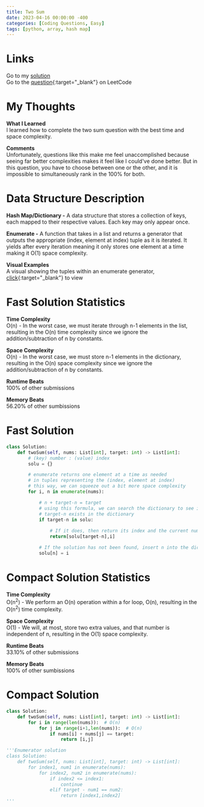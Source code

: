 ```yaml
---
title: Two Sum
date: 2023-04-16 00:00:00 -400
categories: [Coding Questions, Easy]
tags: [python, array, hash map]
---
```


# Links  

Go to my [solution](#fast-solution)  
Go to the [question](https://leetcode.com/problems/two-sum/){:target="_blank"} on LeetCode  

# My Thoughts  

**What I Learned**  
I learned how to complete the two sum question with the best time and space complexity.

**Comments**  
Unfortunately, questions like this make me feel unaccomplished because seeing far better complexities makes it feel like I could've done better. 
But in this question, you have to choose between one or the other, and it is impossible to simultaneously rank in the 100% for both.

# Data Structure Description

**Hash Map/Dictionary -** A data structure that stores a collection of keys, each mapped to their respective values. 
Each key may only appear once. 

**Enumerate -** A function that takes in a list and returns a generator that outputs the appropriate (index, element at index) tuple as it is iterated. 
It yields after every iteration meaning it only stores one element at a time making it O(1) space complexity. 


**Visual Examples**  
A visual showing the tuples within an enumerate generator, [click](https://lh5.googleusercontent.com/LEt-VSUCGLxImFgCluBqKI3Xu65gWMKyBUFrNkTuCFAcB0c6sjjFmPh0V6NFnclU0qmpexK2a3sj9783f1Lf7o_Gi8ZbyPus2bbOK3-LLYQcf2ZdTKRggz8X2Xh7tY7c8i5OfTwPivGIBsYCNA){:target="_blank"} to view  

# Fast Solution Statistics  

**Time Complexity**  
O(n) - In the worst case, we must iterate through n-1 elements in the list, resulting in the O(n) time complexity since we ignore the addition/subtraction of n by constants.

**Space Complexity**  
O(n) - In the worst case, we must store n-1 elements in the dictionary, resulting in the O(n) space complexity since we ignore the addition/subtraction of n by constants.

**Runtime Beats**  
100% of other submissions  

**Memory Beats**  
56.20% of other sumbissions  

# Fast Solution  

```python
class Solution:
    def twoSum(self, nums: List[int], target: int) -> List[int]:
        # (key) number : (value) index
        solu = {}

        # enumerate returns one element at a time as needed
        # in tuples representing the (index, element at index)
        # this way, we can squeeze out a bit more space complexity
        for i, n in enumerate(nums):

            # n + target-n = target
            # using this formula, we can search the dictionary to see if
            # target-n exists in the dictionary
            if target-n in solu:
                
                # If it does, then return its index and the current numbers
                return[solu[target-n],i]

            # If the solution has not been found, insert n into the dict.
            solu[n] = i

```

# Compact Solution Statistics  

**Time Complexity**  
O(n<sup>2</sup>) - We perform an O(n) operation within a for loop, O(n), resulting in the O(n<sup>2</sup>) time complexity.

**Space Complexity**  
O(1) - We will, at most, store two extra values, and that number is independent of n, resulting in the O(1) space complexity.

**Runtime Beats**  
33.10% of other submissions  

**Memory Beats**  
100% of other sumbissions  

# Compact Solution  

```python
class Solution:
    def twoSum(self, nums: List[int], target: int) -> List[int]:
        for i in range(len(nums)):  # O(n)
            for j in range(i+1,len(nums)):  # O(n)
                if nums[i] + nums[j] == target:
                    return [i,j]

'''Enumerator solution
class Solution:
    def twoSum(self, nums: List[int], target: int) -> List[int]:
        for index1, num1 in enumerate(nums):
            for index2, num2 in enumerate(nums):
                if index2 <= index1:
                    continue
                elif target - num1 == num2:
                    return [index1,index2]
'''
```
